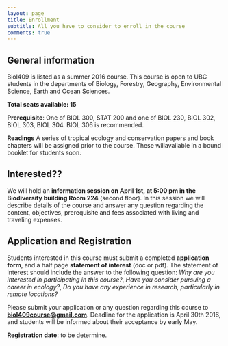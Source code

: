 ```yaml
---
layout: page
title: Enrollment 
subtitle: All you have to consider to enroll in the course
comments: true
---
```

## General information

Biol409 is listed as a summer 2016 course. This course is open to UBC students in the departments of Biology,  Forestry, Geography, Environmental Science, Earth and Ocean Sciences. 

**Total seats available: 15**

**Prerequisite**: One of BIOL 300, STAT 200 and one of BIOL 230, BIOL 302, BIOL 303, BIOL 304. BIOL 306 is recommended.

**Readings** A series of tropical ecology and conservation papers and book chapters will be assigned prior to the course. These willavailable in a bound booklet for students soon.


## Interested?? 
 We will hold an **information session on April 1st, at 5:00 pm in the Biodiversity building Room 224** (second floor). In this session we will describe details of the course and answer any question regarding the content, objectives, prerequisite and fees associated with living and traveling expenses.


## Application and Registration 

Students interested in this course must submit a completed **application form**, and a half page **statement of interest** (doc or pdf). The statement of interest should include the answer to the following question: _Why are you interested in participating in this course?_, _Have you consider pursuing a career in ecology?_, _Do you have any experience in research, particularly in remote locations?_ 

Please submit your application or any question regarding this course to **biol409course@gmail.com**. Deadline for the application is April 30th 2016, and students will be informed about their acceptance by early May.

**Registration date**: to be determine.


